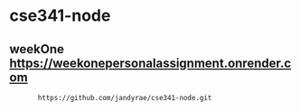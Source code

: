 # cse341-node
## weekOne https://weekonepersonalassignment.onrender.com
           https://github.com/jandyrae/cse341-node.git
